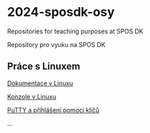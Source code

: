 # 2024-sposdk-osy
Repositories for teaching purposes at SPOS DK

Repository pro vyuku na SPOS DK

## Práce s Linuxem

[Dokumentace v Linuxu](https://www.pslib.cz/milan.kerslager/Dokumentace_v_Linuxu)

[Konzole v Linuxu](https://www.pslib.cz/milan.kerslager/Konzole_v_Linuxu)

[PuTTY a přihlášení pomocí klíčů](https://www.pslib.cz/milan.kerslager/PuTTY_a_přihlášení_pomocí_klíčů)

...